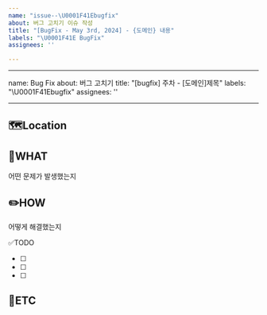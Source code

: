 ```yaml
---
name: "issue--\U0001F41Ebugfix"
about: 버그 고치기 이슈 작성
title: "[BugFix - May 3rd, 2024] - {도메인} 내용"
labels: "\U0001F41E BugFix"
assignees: ''

---
```


---
name: Bug Fix
about: 버그 고치기
title: "[bugfix] 주차 - [도메인]제목"
labels: "\U0001F41Ebugfix"
assignees: ''

---

🗺️Location
-
<!-- 버그 발생 위치 -->

🤷WHAT
-
어떤 문제가 발생했는지

✏️HOW
-
어떻게 해결했는지

✅TODO
- [ ] <!-- todo -->
- [ ] <!-- todo -->
- [ ] <!-- todo -->

🐾ETC
-
